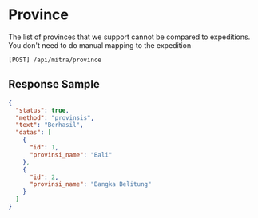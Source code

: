 # Province

The list of provinces that we support cannot be compared to expeditions. You don't need to do manual mapping to the expedition

```shell
[POST] /api/mitra/province
```

## Response Sample

```json
{
  "status": true,
  "method": "provinsis",
  "text": "Berhasil",
  "datas": [
    {
      "id": 1,
      "provinsi_name": "Bali"
    },
    {
      "id": 2,
      "provinsi_name": "Bangka Belitung"
    }
  ]
}
```
